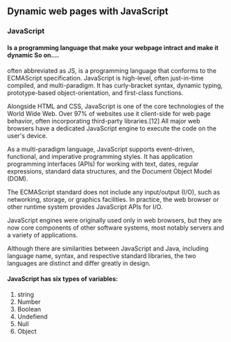
## Dynamic web pages with JavaScript
### JavaScript 
#### Is a programming language that make your webpage intract and make it dynamic So on....
 often abbreviated as JS, is a programming language that conforms to the ECMAScript specification.
 JavaScript is high-level, often just-in-time compiled, and multi-paradigm. It has curly-bracket syntax, dynamic typing, prototype-based object-orientation, and first-class functions.

Alongside HTML and CSS, JavaScript is one of the core technologies of the World Wide Web. Over 97% of websites use it client-side for web page behavior, often incorporating third-party libraries.[12] All major web browsers have a dedicated JavaScript engine to execute the code on the user's device.

As a multi-paradigm language, JavaScript supports event-driven, functional, and imperative programming styles. It has application programming interfaces (APIs) for working with text, dates, regular expressions, standard data structures, and the Document Object Model (DOM).

The ECMAScript standard does not include any input/output (I/O), such as networking, storage, or graphics facilities. In practice, the web browser or other runtime system provides JavaScript APIs for I/O.

JavaScript engines were originally used only in web browsers, but they are now core components of other software systems, most notably servers and a variety of applications.

Although there are similarities between JavaScript and Java, including language name, syntax, and respective standard libraries, the two languages are distinct and differ greatly in design.

#### JavaScript has six types of variables:
1. string
2. Number
3. Boolean
4. Undefiend
5. Null
6. Object
